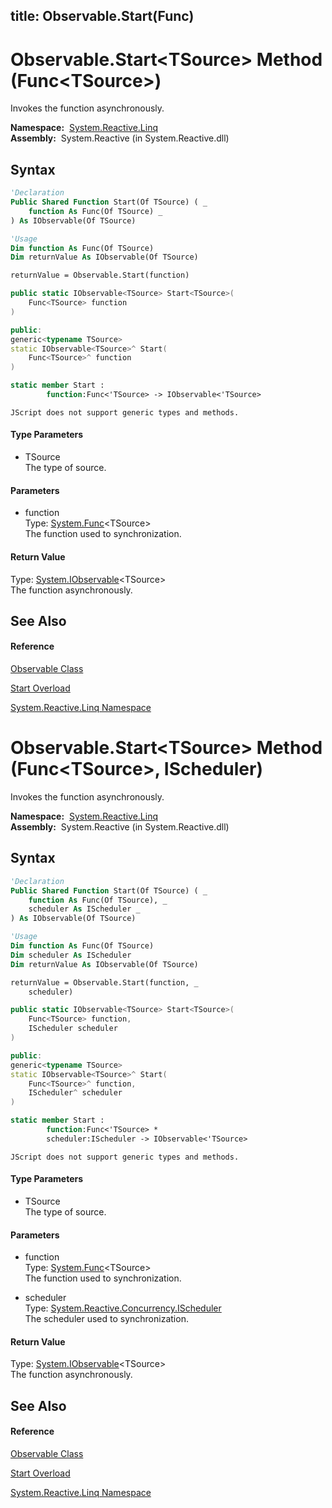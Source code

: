 title: Observable.Start<TSource>(Func<TSource>)
---
# Observable.Start\<TSource\> Method (Func\<TSource\>)

Invokes the function asynchronously.

**Namespace:**  [System.Reactive.Linq](System.Reactive.Linq\System.Reactive.Linq.md)  
**Assembly:**  System.Reactive (in System.Reactive.dll)

## Syntax

```vb
'Declaration
Public Shared Function Start(Of TSource) ( _
    function As Func(Of TSource) _
) As IObservable(Of TSource)
```

```vb
'Usage
Dim function As Func(Of TSource)
Dim returnValue As IObservable(Of TSource)

returnValue = Observable.Start(function)
```

```csharp
public static IObservable<TSource> Start<TSource>(
    Func<TSource> function
)
```

```c++
public:
generic<typename TSource>
static IObservable<TSource>^ Start(
    Func<TSource>^ function
)
```

```fsharp
static member Start : 
        function:Func<'TSource> -> IObservable<'TSource> 
```

```jscript
JScript does not support generic types and methods.
```

#### Type Parameters

- TSource  
  The type of source.

#### Parameters

- function  
  Type: [System.Func](https://msdn.microsoft.com/en-us/library/Bb534960)\<TSource\>  
  The function used to synchronization.

#### Return Value

Type: [System.IObservable](https://msdn.microsoft.com/en-us/library/Dd990377)\<TSource\>  
The function asynchronously.

## See Also

#### Reference

[Observable Class](Observable\Observable.md)

[Start Overload](Start\Observable.Start.md)

[System.Reactive.Linq Namespace](System.Reactive.Linq\System.Reactive.Linq.md)

# Observable.Start\<TSource\> Method (Func\<TSource\>, IScheduler)

Invokes the function asynchronously.

**Namespace:**  [System.Reactive.Linq](System.Reactive.Linq\System.Reactive.Linq.md)  
**Assembly:**  System.Reactive (in System.Reactive.dll)

## Syntax

```vb
'Declaration
Public Shared Function Start(Of TSource) ( _
    function As Func(Of TSource), _
    scheduler As IScheduler _
) As IObservable(Of TSource)
```

```vb
'Usage
Dim function As Func(Of TSource)
Dim scheduler As IScheduler
Dim returnValue As IObservable(Of TSource)

returnValue = Observable.Start(function, _
    scheduler)
```

```csharp
public static IObservable<TSource> Start<TSource>(
    Func<TSource> function,
    IScheduler scheduler
)
```

```c++
public:
generic<typename TSource>
static IObservable<TSource>^ Start(
    Func<TSource>^ function, 
    IScheduler^ scheduler
)
```

```fsharp
static member Start : 
        function:Func<'TSource> * 
        scheduler:IScheduler -> IObservable<'TSource> 
```

```jscript
JScript does not support generic types and methods.
```

#### Type Parameters

- TSource  
  The type of source.

#### Parameters

- function  
  Type: [System.Func](https://msdn.microsoft.com/en-us/library/Bb534960)\<TSource\>  
  The function used to synchronization.

- scheduler  
  Type: [System.Reactive.Concurrency.IScheduler](IScheduler\IScheduler.md)  
  The scheduler used to synchronization.

#### Return Value

Type: [System.IObservable](https://msdn.microsoft.com/en-us/library/Dd990377)\<TSource\>  
The function asynchronously.

## See Also

#### Reference

[Observable Class](Observable\Observable.md)

[Start Overload](Start\Observable.Start.md)

[System.Reactive.Linq Namespace](System.Reactive.Linq\System.Reactive.Linq.md)
